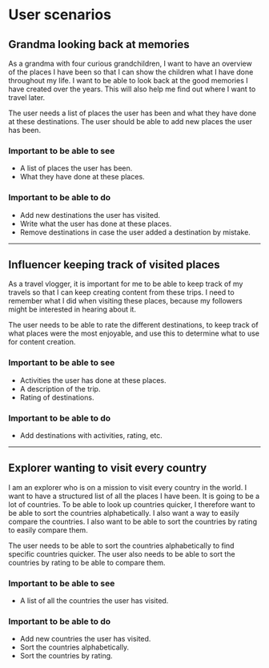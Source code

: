 # User scenarios

## Grandma looking back at memories
As a grandma with four curious grandchildren, I want to have an overview of the places I have been so that I can show the children what I have done throughout my life. I want to be able to look back at the good memories I have created over the years. This will also help me find out where I want to travel later.

The user needs a list of places the user has been and what they have done at these destinations. The user should be able to add new places the user has been.

### Important to be able to see
- A list of places the user has been.
- What they have done at these places.

### Important to be able to do
- Add new destinations the user has visited.
- Write what the user has done at these places.
- Remove destinations in case the user added a destination by mistake.

<hr>

## Influencer keeping track of visited places
As a travel vlogger, it is important for me to be able to keep track of my travels so that I can keep creating content from these trips. I need to remember what I did when visiting these places, because my followers might be interested in hearing about it.

The user needs to be able to rate the different destinations, to keep track of what places were the most enjoyable, and use this to determine what to use for content creation.

### Important to be able to see
- Activities the user has done at these places.
- A description of the trip.
- Rating of destinations.

### Important to be able to do
- Add destinations with activities, rating, etc.

<hr>

## Explorer wanting to visit every country
I am an explorer who is on a mission to visit every country in the world. I want to have a structured list of all the places I have been. It is going to be a lot of countries. To be able to look up countries quicker, I therefore want to be able to sort the countries alphabetically. I also want a way to easily compare the countries. 
I also want to be able to sort the countries by rating to easily compare them.

The user needs to be able to sort the countries alphabetically to find specific countries quicker. The user also needs to be able to sort the countries by rating to be able to compare them.

### Important to be able to see
- A list of all the countries the user has visited.

### Important to be able to do
- Add new countries the user has visited.
- Sort the countries alphabetically.
- Sort the countries by rating.